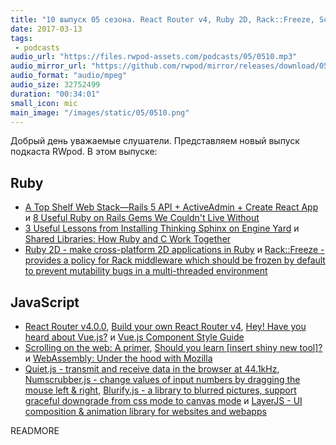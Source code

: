 ```yaml
---
title: "10 выпуск 05 сезона. React Router v4, Ruby 2D, Rack::Freeze, Scrolling on the web, Quiet.js, Blurify.js, Numscrubber.js и прочее"
date: 2017-03-13
tags:
 - podcasts
audio_url: "https://files.rwpod-assets.com/podcasts/05/0510.mp3"
audio_mirror_url: "https://github.com/rwpod/mirror/releases/download/05.10/0510.mp3"
audio_format: "audio/mpeg"
audio_size: 32752499
duration: "00:34:01"
small_icon: mic
main_image: "/images/static/05/0510.png"
---
```


Добрый день уважаемые слушатели. Представляем новый выпуск подкаста RWpod. В этом выпуске:

## Ruby

 - [A Top Shelf Web Stack—Rails 5 API + ActiveAdmin + Create React App](https://medium.com/superhighfives/a-top-shelf-web-stack-rails-5-api-activeadmin-create-react-app-de5481b7ec0b) и [8 Useful Ruby on Rails Gems We Couldn't Live Without](http://blog.planetargon.com/entries/8-useful-ruby-on-rails-gems-we-couldnt-live-without)
 - [3 Useful Lessons from Installing Thinking Sphinx on Engine Yard](http://blog.planetargon.com/entries/3-useful-lessons-from-installing-thinking-sphinx-on-engine-yard) и [Shared Libraries: How Ruby and C Work Together](http://www.rubyletter.com/blog/2017/03/03/using-shared-libraries-in-ruby.html)
 - [Ruby 2D - make cross-platform 2D applications in Ruby](http://www.ruby2d.com/) и [Rack::Freeze - provides a policy for Rack middleware which should be frozen by default to prevent mutability bugs in a multi-threaded environment](https://github.com/ioquatix/rack-freeze)

## JavaScript

 - [React Router v4.0.0](https://reacttraining.com/react-router/), [Build your own React Router v4](https://tylermcginnis.com/build-your-own-react-router-v4/), [Hey! Have you heard about Vue.js?](https://medium.com/@kevin.buhrer/hey-have-you-heard-about-vue-js-8075b7c06cae) и [Vue.js Component Style Guide](https://github.com/pablohpsilva/vuejs-component-style-guide)
 - [Scrolling on the web: A primer](https://blogs.windows.com/msedgedev/2017/03/08/scrolling-on-the-web/), [Should you learn [insert shiny new tool]?](https://zellwk.com/blog/learn-tools/) и [WebAssembly: Under the hood with Mozilla](https://www.youtube.com/watch?v=o52_5qAJhNg)
 - [Quiet.js - transmit and receive data in the browser at 44.1kHz](https://quiet.github.io/quiet-js/), [Numscrubber.js - change values of input numbers by dragging the mouse left & right](https://mburakerman.github.io/numscrubberjs/), [Blurify.js - a library to blurred pictures, support graceful downgrade from css mode to canvas mode](https://github.com/JustClear/blurify) и [LayerJS - UI composition & animation library for websites and webapps](https://layerjs.org)

READMORE
